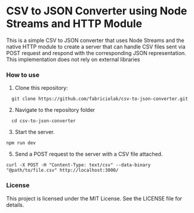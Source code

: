 # CSV to JSON Converter using Node Streams and HTTP Module

This is a simple CSV to JSON converter that uses Node Streams and the native HTTP module to create a server that can handle CSV files sent via POST request and respond with the corresponding JSON representation. This implementation does not rely on external libraries 

### How to use

1. Clone this repository:

```
  git clone https://github.com/fabriciolak/csv-to-json-converter.git
```

2. Navigate to the repository folder

```
  cd csv-to-json-converter
```

3. Start the server.

```
npm run dev
```

5. Send a POST request to the server with a CSV file attached.

```
curl -X POST -H "Content-Type: text/csv" --data-binary "@path/to/file.csv" http://localhost:3000/
```

### License

This project is licensed under the MIT License. See the LICENSE file for details.
